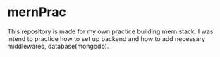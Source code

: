 # mernPrac
This repository is made for my own practice building mern stack. I was intend to practice how to set up backend and how to add necessary middlewares, database(mongodb).
